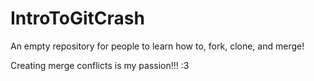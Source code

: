# IntroToGitCrash
An empty repository for people to learn how to, fork, clone, and merge!

Creating merge conflicts is my passion!!! :3
